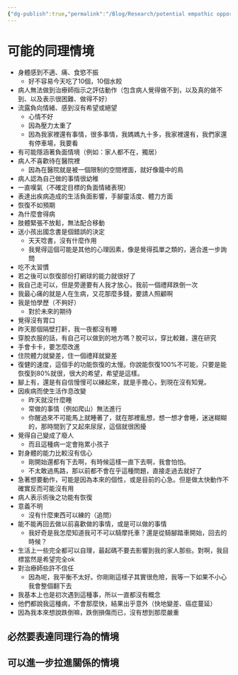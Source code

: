 ```yaml
---
{"dg-publish":true,"permalink":"/Blog/Research/potential empathic opportunities/","title":"可能的同理情境","tags":["empathy/course","ideas"]}
---
```



# 可能的同理情境

- 身體感到不適、痛、食慾不振
    - 好不容易今天吃了10個，10個水餃
- 病人無法做到治療師指示之評估動作（包含病人覺得做不到，以及真的做不到、以及表示很困難、做得不好）
- 流露負向情緒、感到沒有希望或絕望
    - 心情不好
    - 因為壓力太重了
    - 因為我家裡還有事情，很多事情，我媽媽九十多，我家裡還有，我們家還有停車場，我要看
- 有可能隱涵著負面情境（例如：家人都不在，獨居）
- 病人不喜歡待在醫院裡
    - 因為在醫院就是被一個限制的空間裡面，就好像籠中的鳥
- 病人認為自己做的事情很幼稚
- 一直嘆氣（不確定目標的負面情緒表現）
- 表達出疾病造成的生活負面影響，手腳靈活度、體力方面
- 恢復不如預期
- 為什麼會得病
- 肢體緊張不放鬆，無法配合移動
- 送小孩出國念書是個錯誤的決定
    - 天天唸書，沒有什麼作用
    - 我覺得這個可能是其他的心理因素，像是覺得孤單之類的，適合進一步詢問
- 吃不太習慣
- 若之後可以恢復部份打網球的能力就很好了
- 我自己走可以，但是旁邊要有人我才放心，我前一個禮拜跌倒一次
- 我最心痛的就是人在生病，又花那麼多錢，要請人照顧啊
- 我是怕學歷（不夠好）
    - 對於未來的期待
- 覺得沒有胃口
- 昨天那個隔壁打鼾，我一夜都沒有睡
- 穿脫衣服的話，有自己可以做到的地方嗎？脫可以，穿比較難，還在研究
- 手會卡卡，要怎麼改進
- 住院體力就變差，住一個禮拜就變差
- 復健的速度，這個手的功能恢復的太慢。你說能恢復100%不可能，只要是能恢復到80%就很，很大的希望，希望是這樣。
- 腳上有，還是有自信慢慢可以練起來，就是手擔心，到現在沒有知覺。
- 因疾病而使生活作息改變
    - 昨天就沒什麼睡
    - 常做的事情（例如爬山）無法進行
    - 你醒過來不可能馬上就睡著了，就在那裡亂想，想一想才會睡，迷迷糊糊的，那時間到了又起來尿尿，這個就很困擾
- 覺得自己變成了廢人
    - 而且這種病一定會拖累小孩子
- 對身體的能力比較沒有信心
    - 剛開始還都有下去啊，有時候這樣一直下去啊，我會怕怕。
    - 不太敢過馬路，那以前都不會在乎這種問題，直接走過去就好了
- 急著想要動作，可能是因為本來的個性，或是目前的心急。但是做太快動作不確實反而可能沒有用
- 病人表示術後之功能有恢復
- 意義不明
    - 沒有什麼東西可以練的（追問）
- 能不能再回去做以前喜歡做的事情，或是可以做的事情
    - 我好奇是我怎麼知道我可不可以騎摩托車？還是從騎腳踏車開始，回去的時候？
- 生活上一些完全都可以自理，最起碼不要去影響到我的家人那些。對啊，我目標當然是希望完全ok
- 對治療師些許不信任
    - 因為呢，我平衡不太好。你剛剛這樣子其實很危險，我等一下如果不小心我會整個翻下去
- 我基本上也是初次遇到這種事，所以一直都沒有概念
- 他們都說我這種病，不會那麼快，結果出乎意外（快地變差、癌症蔓延）
- 因為我本來想說跌倒嘛，跌倒損傷而已，沒有想到那麼嚴重

## 必然要表達同理行為的情境


## 可以進一步拉進關係的情境